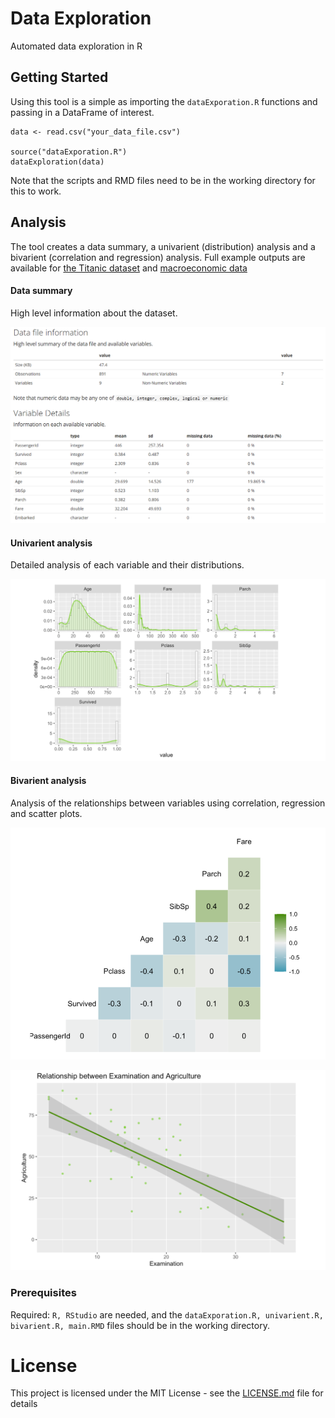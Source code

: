 # Data Exploration
Automated data exploration in R

## Getting Started

Using this tool is a simple as importing the ```dataExporation.R``` functions and passing in a DataFrame of interest.

```
data <- read.csv("your_data_file.csv")

source("dataExporation.R")
dataExploration(data)
```

Note that the scripts and RMD files need to be in the working directory for this to work.

## Analysis

The tool creates a data summary, a univarient (distribution) analysis and a bivarient (correlation and regression) analysis. Full example outputs are available for [the Titanic dataset](http://www.grantholtes.com/Titanic.html?) and [macroeconomic data](http://www.grantholtes.com/Swiss.html?)

#### Data summary
High level information about the dataset.

![UniVar Summary](https://github.com/Gholtes/dataExploration/blob/master/images/highLevel.PNG)

#### Univarient analysis
Detailed analysis of each variable and their distributions.

![UniVar Summary](https://github.com/Gholtes/dataExploration/blob/master/images/uniVar.PNG)

#### Bivarient analysis
Analysis of the relationships between variables using correlation, regression and scatter plots.

![UniVar Summary](https://github.com/Gholtes/dataExploration/blob/master/images/biVar1.PNG)

![UniVar Summary](https://github.com/Gholtes/dataExploration/blob/master/images/biVar2.PNG)

### Prerequisites

Required: ```R, RStudio``` are needed, and the ```dataExporation.R, univarient.R, bivarient.R, main.RMD``` files should be in the working directory.

# License

This project is licensed under the MIT License - see the [LICENSE.md](LICENSE.md) file for details
